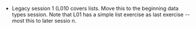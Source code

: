 * Legacy session 1 (L010 covers lists. Move this to the beginning data types session. Note that L01 has a simple list exercise as last exercise -- most this to later sessio
n.